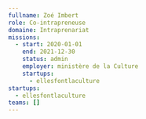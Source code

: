 ```yaml
---
fullname: Zoé Imbert
role: Co-intrapreneuse
domaine: Intraprenariat
missions:
  - start: 2020-01-01
    end: 2021-12-30
    status: admin
    employer: ministère de la Culture
    startups:
      - ellesfontlaculture
startups:
  - ellesfontlaculture
teams: []
---
```

